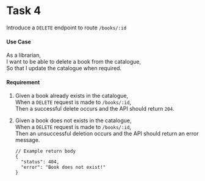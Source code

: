 # Task 4

Introduce a `DELETE` endpoint to route `/books/:id` 

#### Use Case
As a librarian,\
I want to be able to delete a book from the catalogue,\
So that I update the catalogue when required.

#### Requirement
1.  Given a book already exists in the catalogue,\
    When a `DELETE` request is made to `/books/:id`,\
    Then a successful delete occurs and the API should return `204`.

1.  Given a book does not exists in the catalogue,\
    When a `DELETE` request is made to `/books/:id`,\
    Then an unsuccessful deletion occurs and the API should return an error message.
    
    ```
    // Example return body
    {
      "status": 404,
      "error": "Book does not exist!"
    }
    ```